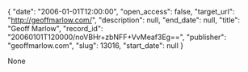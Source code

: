 {
  "date": "2006-01-01T12:00:00", 
  "open_access": false, 
  "target_url": "http://geoffmarlow.com/", 
  "description": null, 
  "end_date": null, 
  "title": "Geoff Marlow", 
  "record_id": "20060101T120000/noVBHr+zbNFF+VvMeaf3Eg==", 
  "publisher": "geoffmarlow.com", 
  "slug": 13016, 
  "start_date": null
}

None